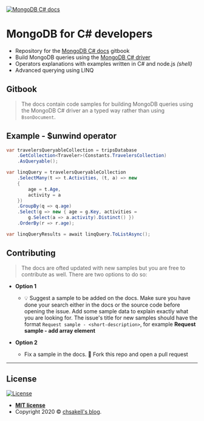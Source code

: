 [![MongoDB C# docs](https://github.com/chsakell/mongodb-csharp/blob/master/src/MongoDb.Csharp.Samples/logo.png)](https://chsakell.gitbook.io/mongodb-csharp-docs)

# MongoDB for C# developers

- Repository for the [MongoDB C# docs](https://chsakell.gitbook.io/mongodb-csharp-docs) gitbook
- Build MongoDB queries using the [MongoDB C# driver](https://mongodb.github.io/mongo-csharp-driver/)
- Operators explanations with examples written in C# and node.js _(shell)_
- Advanced querying using LINQ

## Gitbook

> The docs contain code samples for building MongoDB queries using the MongoDB C# driver an a typed way rather than using `BsonDocument`.

## Example - $unwind operator

```csharp
var travelersQueryableCollection = tripsDatabase
    .GetCollection<Traveler>(Constants.TravelersCollection)
    .AsQueryable();

var linqQuery = travelersQueryableCollection
    .SelectMany(t => t.Activities, (t, a) => new
    {
        age = t.Age,
        activity = a
    })
    .GroupBy(q => q.age)
    .Select(g => new { age = g.Key, activities = 
        g.Select(a => a.activity).Distinct() })
    .OrderBy(r => r.age);

var linqQueryResults = await linqQuery.ToListAsync();
```

## Contributing

> The docs are ofted updated with new samples but you are free to contribute as well. There are two options to do so:

- **Option 1**
    - 💡 Suggest a sample to be added on the docs. Make sure you have done your search either in the docs or the source code before opening the issue. Add some sample data to explain exactly what you are looking for. The issue's title for new samples should have the format `Request sample - <short-description>`, for example **Request sample - add array element**

- **Option 2**
    - Fix a sample in the docs. 🍴 Fork this repo and open a pull request

---

## License

[![License](http://img.shields.io/:license-mit-blue.svg?style=flat-square)](http://badges.mit-license.org)

- **[MIT license](https://github.com/chsakell/mongodb-csharp/blob/master/LICENSE)**
- Copyright 2020 © <a href="https://chsakell.com/" target="_blank">chsakell's blog</a>.
